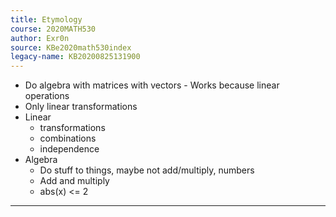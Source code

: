 ```yaml
---
title: Etymology
course: 2020MATH530
author: Exr0n
source: KBe2020math530index
legacy-name: KB20200825131900
---
```


- Do algebra with matrices with vectors - Works because linear operations
- Only linear transformations
- Linear
	- transformations
	- combinations
	- independence
- Algebra
	- Do stuff to things, maybe not add/multiply, numbers
	- Add and multiply
	- abs(x) <= 2

---